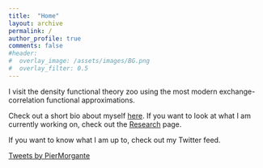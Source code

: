 ```yaml
---
title:  "Home"
layout: archive
permalink: /
author_profile: true
comments: false
#header:
#  overlay_image: /assets/images/BG.png
#  overlay_filter: 0.5
---
```


I visit the density functional theory zoo using the most modern exchange-correlation functional approximations.

Check out a short bio about myself [here](/About/). If you want to look at what I am currently working on, check out the [Research](/Research/) page.

If you want to know what I am up to, check out my Twitter feed. 

<a class="twitter-timeline" data-width="400" data-tweet-limit="1" data-theme="dark" href="https://twitter.com/PierMorgante">Tweets by PierMorgante</a> <script async src="https://platform.twitter.com/widgets.js" charset="utf-8"></script>
